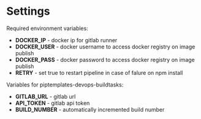 # Settings

Required environment variables:
* **DOCKER_IP** - docker ip for gitlab runner
* **DOCKER_USER** - docker username to access docker registry on image publish
* **DOCKER_PASS** - docker password to access docker registry on image publish
* **RETRY** - set true to restart pipeline in case of falure on npm install

Variables for piptemplates-devops-buildtasks:
* **GITLAB_URL** - gitlab url
* **API_TOKEN** - gitlab api token
* **BUILD_NUMBER** - automatically incremented build number